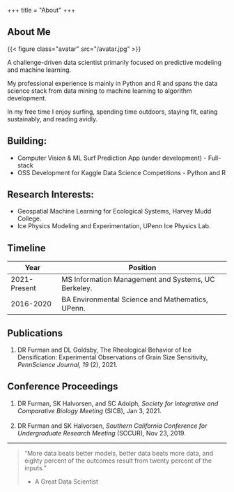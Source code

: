 +++
title = "About"
+++

## About Me

{{< figure class="avatar" src="/avatar.jpg" >}}

A challenge-driven data scientist primarily focused on predictive modeling and machine learning.

My professional experience is mainly in Python and R and spans the data science stack from  data mining to machine learning to algorithm development.

In my free time I enjoy surfing, spending time outdoors, staying fit, eating sustainably, and reading avidly.

## Building:

- Computer Vision & ML Surf Prediction App (under development) - Full-stack
- OSS Development for Kaggle Data Science Competitions - Python and R

## Research Interests:

- Geospatial Machine Learning for Ecological Systems, Harvey Mudd College.
- Ice Physics Modeling and Experimentation, UPenn Ice Physics Lab.

## Timeline

Year | Position
-----|-------
2021-Present | MS Information Management and Systems, UC Berkeley.
2016-2020 | BA Environmental Science and Mathematics, UPenn.


## Publications

1. DR Furman and DL Goldsby, The Rheological Behavior of Ice Densification: Experimental Observations of Grain Size Sensitivity, *PennScience Journal, 19* (2), 2021.

## Conference Proceedings

1. DR Furman, SK Halvorsen, and SC Adolph, *Society for Integrative and Comparative Biology Meeting* (SICB), Jan 3, 2021. <br><br>
2. DR Furman and SK Halvorsen, *Southern California Conference for Undergraduate Research Meeting* (SCCUR), Nov 23, 2019.

---

> “More data beats better models, better data beats more data, and eighty percent of the outcomes result from twenty percent of the inputs.”
> - A Great Data Scientist
